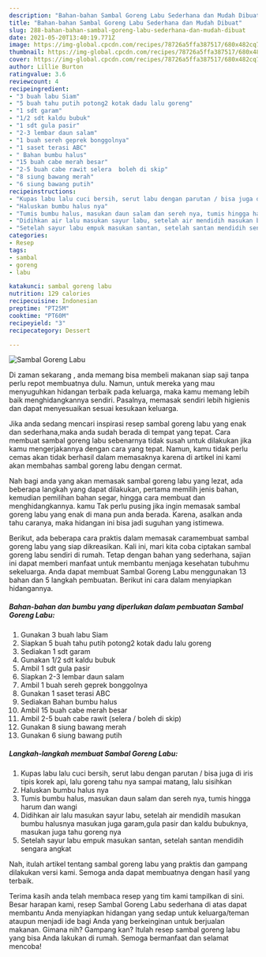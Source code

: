 ```yaml
---
description: "Bahan-bahan Sambal Goreng Labu Sederhana dan Mudah Dibuat"
title: "Bahan-bahan Sambal Goreng Labu Sederhana dan Mudah Dibuat"
slug: 288-bahan-bahan-sambal-goreng-labu-sederhana-dan-mudah-dibuat
date: 2021-05-20T13:40:19.771Z
image: https://img-global.cpcdn.com/recipes/78726a5ffa387517/680x482cq70/sambal-goreng-labu-foto-resep-utama.jpg
thumbnail: https://img-global.cpcdn.com/recipes/78726a5ffa387517/680x482cq70/sambal-goreng-labu-foto-resep-utama.jpg
cover: https://img-global.cpcdn.com/recipes/78726a5ffa387517/680x482cq70/sambal-goreng-labu-foto-resep-utama.jpg
author: Lillie Burton
ratingvalue: 3.6
reviewcount: 4
recipeingredient:
- "3 buah labu Siam"
- "5 buah tahu putih potong2 kotak dadu lalu goreng"
- "1 sdt garam"
- "1/2 sdt kaldu bubuk"
- "1 sdt gula pasir"
- "2-3 lembar daun salam"
- "1 buah sereh geprek bonggolnya"
- "1 saset terasi ABC"
- " Bahan bumbu halus"
- "15 buah cabe merah besar"
- "2-5 buah cabe rawit selera  boleh di skip"
- "8 siung bawang merah"
- "6 siung bawang putih"
recipeinstructions:
- "Kupas labu lalu cuci bersih, serut labu dengan parutan / bisa juga di iris tipis korek api, lalu goreng tahu nya sampai matang, lalu sisihkan"
- "Haluskan bumbu halus nya"
- "Tumis bumbu halus, masukan daun salam dan sereh nya, tumis hingga harum dan wangi"
- "Didihkan air lalu masukan sayur labu, setelah air mendidih masukan bumbu halusnya masukan juga garam,gula pasir dan kaldu bubuknya, masukan juga tahu goreng nya"
- "Setelah sayur labu empuk masukan santan, setelah santan mendidih sengara angkat"
categories:
- Resep
tags:
- sambal
- goreng
- labu

katakunci: sambal goreng labu 
nutrition: 129 calories
recipecuisine: Indonesian
preptime: "PT25M"
cooktime: "PT60M"
recipeyield: "3"
recipecategory: Dessert

---
```



![Sambal Goreng Labu](https://img-global.cpcdn.com/recipes/78726a5ffa387517/680x482cq70/sambal-goreng-labu-foto-resep-utama.jpg)

Di zaman  sekarang , anda memang bisa membeli makanan siap saji tanpa perlu repot membuatnya dulu. Namun, untuk mereka yang mau menyuguhkan hidangan terbaik pada keluarga, maka kamu memang lebih baik menghidangkannya sendiri. Pasalnya, memasak sendiri lebih higienis dan dapat menyesuaikan sesuai kesukaan keluarga.

Jika anda sedang mencari inspirasi resep sambal goreng labu yang enak dan sederhana,maka anda sudah berada di tempat yang tepat. Cara membuat sambal goreng labu  sebenarnya tidak susah untuk dilakukan jika kamu mengerjakannya dengan cara yang tepat. Namun, kamu tidak perlu cemas akan tidak berhasil dalam memasaknya 
karena di artikel ini kami akan membahas sambal goreng labu dengan cermat.  



Nah bagi anda yang akan memasak sambal goreng labu yang lezat, ada beberapa langkah yang dapat dilakukan, pertama memilih jenis bahan, kemudian pemilihan bahan segar, hingga cara membuat dan menghidangkannya. kamu Tak perlu pusing jika ingin memasak sambal goreng labu yang enak di mana pun anda berada. Karena, asalkan anda  tahu caranya, maka hidangan ini bisa jadi suguhan yang istimewa.

Berikut, ada beberapa cara praktis  dalam memasak caramembuat sambal goreng labu yang siap dikreasikan. Kali ini, mari kita coba ciptakan sambal goreng labu sendiri di rumah. Tetap dengan bahan yang sederhana, sajian ini dapat memberi manfaat untuk membantu menjaga kesehatan tubuhmu sekeluarga. Anda dapat membuat Sambal Goreng Labu menggunakan 13 bahan dan 5 langkah pembuatan. Berikut ini cara dalam menyiapkan hidangannya.

<!--inarticleads1-->

##### Bahan-bahan dan bumbu yang diperlukan dalam pembuatan Sambal Goreng Labu:

1. Gunakan 3 buah labu Siam
1. Siapkan 5 buah tahu putih potong2 kotak dadu lalu goreng
1. Sediakan 1 sdt garam
1. Gunakan 1/2 sdt kaldu bubuk
1. Ambil 1 sdt gula pasir
1. Siapkan 2-3 lembar daun salam
1. Ambil 1 buah sereh geprek bonggolnya
1. Gunakan 1 saset terasi ABC
1. Sediakan  Bahan bumbu halus
1. Ambil 15 buah cabe merah besar
1. Ambil 2-5 buah cabe rawit (selera / boleh di skip)
1. Gunakan 8 siung bawang merah
1. Gunakan 6 siung bawang putih




<!--inarticleads2-->

##### Langkah-langkah membuat Sambal Goreng Labu:

1. Kupas labu lalu cuci bersih, serut labu dengan parutan / bisa juga di iris tipis korek api, lalu goreng tahu nya sampai matang, lalu sisihkan
1. Haluskan bumbu halus nya
1. Tumis bumbu halus, masukan daun salam dan sereh nya, tumis hingga harum dan wangi
1. Didihkan air lalu masukan sayur labu, setelah air mendidih masukan bumbu halusnya masukan juga garam,gula pasir dan kaldu bubuknya, masukan juga tahu goreng nya
1. Setelah sayur labu empuk masukan santan, setelah santan mendidih sengara angkat




Nah, itulah artikel tentang  sambal goreng labu  yang praktis dan gampang dilakukan versi kami. Semoga anda dapat membuatnya dengan hasil yang terbaik. 

Terima kasih anda telah membaca resep yang tim kami tampilkan di sini. Besar harapan kami, resep  Sambal Goreng Labu sederhana di atas dapat membantu Anda menyiapkan hidangan yang sedap untuk keluarga/teman ataupun menjadi ide bagi Anda yang berkeinginan untuk berjualan makanan. Gimana nih? Gampang kan? Itulah resep sambal goreng labu yang bisa Anda lakukan di rumah. Semoga bermanfaat dan selamat mencoba!

